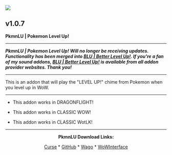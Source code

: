 [![](https://img.shields.io/static/v1?label=Donate&message=CashApp&color=brightgreen)](https://bit.ly/3fyxxSU)

v1.0.7
------------------------------

**PkmnLU | Pokemon Level Up!**

------------------------------

***PkmnLU | Pokemon Level Up! Will no longer be receiving updates. Functionality has been merged into [BLU | Better Level Up!](https://www.curseforge.com/wow/addons/blu-better-level-up "This link takes you to the Curseforge.com website, you may download it here and help support the developers."). If you're a fan of my sound addons, [BLU | Better Level Up!](https://www.curseforge.com/wow/addons/blu-better-level-up "This link takes you to the Curseforge.com website, you may download it here and help support the developers.") is available from all addon provider websites. Thank you!***

------------------------------

This is an addon that will play the "LEVEL UP!" chime from Pokemon when you level up in WoW.

------------------------------

- This addon works in DRAGONFLIGHT!

- This addon works in CLASSIC WOW!

- This addon works in CLASSIC WotLK!

------------------------------
<div align="center">

**PkmnLU Download Links:**

[Curse](https://www.curseforge.com/wow/addons/pkmnlu "This link takes you to the Curseforge.com website, you may download it here and help support the developers.") * [GitHub](https://github.com/donniedice/PkmnLU "This link takes you to the GitHub.com website, you may download it here.") * [Wago](https://addons.wago.io/addons/pkmnlu "This link takes you to the Wago.io website, you may download it here and help support the developers.") * [WoWInterface](https://www.wowinterface.com/downloads/info26261-PkmnLU-PokemonLevelUp.html "This link takes you to the WoWInterface.com website, you may download it here.")

</div>
